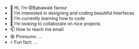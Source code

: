 - 👋 Hi, I’m @Babawale favour 
- 👀 I’m interested in designing and coding beautiful Interfaces 
- 🌱 I’m currently learning how to code
- 💞️ I’m looking to collaborate on nice projects 
- 📫 How to reach me email 
- 😄 Pronouns: ...
- ⚡ Fun fact: ...

<!---
Babawalef/Babawalef is a ✨ special ✨ repository because its `README.md` (this file) appears on your GitHub profile.
You can click the Preview link to take a look at your changes.
--->
